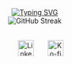 <div align=center>
<a href="https://git.io/typing-svg"><img src="https://readme-typing-svg.demolab.com?font=Fira+Code&size=30&duration=3000&pause=500&center=true&multiline=true&random=false&width=800&height=120&lines=Gjorgji+Strezoski;Computer+Vision+%7C+Software+Engineering" alt="Typing SVG" /></a>
</div>
<div align=center>
<img src="https://github-readme-streak-stats.herokuapp.com?user=gstrezoski&theme=transparent&exclude_days=Sun%2CSat&card_width=600" alt="GitHub Streak" />
</div>
  <br/>

<!-- Social icons section -->
<p align="center">
  &#8287;&#8287;&#8287;&#8287;&#8287;
  <a href="https://www.linkedin.com/in/strezoski/"><img width="32px" alt="LinkedIn" title="LinkedIn" src="https://i.imgur.com/yRpa1dQ.png"/></a>
  &#8287;&#8287;&#8287;&#8287;&#8287;
  <a href="https://ko-fi.com/strezoski"><img width="32px" alt="Ko-fi" title="Buy me a coffee" src="https://i.imgur.com/PpLeD3K.png"/></a>
</p>




<!--
**gstrezoski/gstrezoski** is a ✨ _special_ ✨ repository because its `README.md` (this file) appears on your GitHub profile.

Here are some ideas to get you started:

- 🔭 I’m currently working on ...
- 🌱 I’m currently learning ...
- 👯 I’m looking to collaborate on ...
- 🤔 I’m looking for help with ...
- 💬 Ask me about ...
- 📫 How to reach me: ...
- 😄 Pronouns: ...
- ⚡ Fun fact: ...
-->
